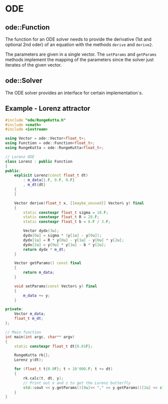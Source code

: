 # ODE

## ode::Function

The function for an ODE solver needs to provide the derivative (1st and optional 2nd oder) of an equation with the methods `derive` and `derive2`.

The parameters are given in a single vector. The `setParams` and `getParams` methods implement the mapping of the parameters since the solver just iterates of the given vector.

## ode::Solver

The ODE solver provides an interface for certain implementation´s.

## Example - Lorenz attractor

```cpp
#include "ode/RungeKutta.h"
#include <cmath>
#include <iostream>

using Vector = ode::Vector<float_t>;
using Function = ode::Function<float_t>;
using RungeKutta = ode::RungeKutta<float_t>;

// Lorenz ODE
class Lorenz : public Function
{
public:
    explicit Lorenz(const float_t dt)
        : m_data{1.F, 0.F, 0.F}
        , m_dt{dt}
    {
    }

    Vector derive(float_t x, [[maybe_unused]] Vector& y) final
    {
        static constexpr float_t sigma = 10.F;
        static constexpr float_t R = 28.F;
        static constexpr float_t b = 8.F / 3.F;

        Vector dydx(3u);
        dydx[0u] = sigma * (y[1u] - y[0u]);
        dydx[1u] = R * y[0u] - y[1u] - y[0u] * y[2u];
        dydx[2u] = y[0u] * y[1u] - b * y[2u];
        return dydx * m_dt;
    }

    Vector getParams() const final
    {
        return m_data;
    }

    void setParams(const Vector& y) final
    {
        m_data += y;
    }

private:
    Vector m_data;
    float_t m_dt;
};

// Main function
int main(int argc, char** argv)
{
    static constexpr float_t dt{0.01F};

    RungeKutta rk{};
    Lorenz y(dt);

    for (float_t t{0.0F}; t < 10'000.F; t += dt)
    {
        rk.calc(t, dt, y);
        // Print out x and z to get the Lorenz butterfly
        std::cout << y.getParams()[0u]<< "," << y.getParams()[2u] << std::endl;
    }
}
```
